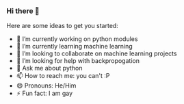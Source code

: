 ### Hi there 👋

Here are some ideas to get you started:

- 🔭 I’m currently working on python modules
- 🌱 I’m currently learning machine learning
- 👯 I’m looking to collaborate on machine learning projects
- 🤔 I’m looking for help with backpropogation
- 💬 Ask me about python
- 📫 How to reach me: you can't :P
- 😄 Pronouns: He/Him
- ⚡ Fun fact: I am gay
